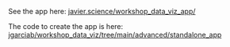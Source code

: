 See the app here: [javier.science/workshop_data_viz_app/](https://javier.science/workshop_data_viz_app/)

The code to create the app is here: [jgarciab/workshop_data_viz/tree/main/advanced/standalone_app](https://github.com/jgarciab/workshop_data_viz/tree/main/advanced/standalone_app)
